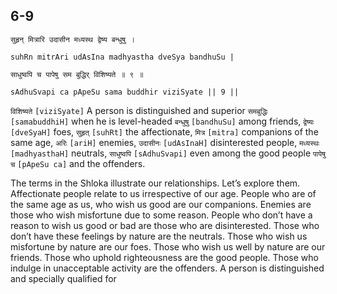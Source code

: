 ## 6-9


```shloka-sa
सुहृन् मित्रारि उदासीन मध्यस्थ द्वेष्य बन्धुषु ।
```
```shloka-sa-hk
suhRn mitrAri udAsIna madhyastha dveSya bandhuSu |
```
```shloka-sa
साधुष्वपि च पापेषु सम बुद्धिर् विशिष्यते ॥ ९ ॥
```
```shloka-sa-hk
sAdhuSvapi ca pApeSu sama buddhir viziSyate || 9 ||
```

`विशिष्यते` `[viziSyate]` A person is distinguished and superior `समबुद्धिः` `[samabuddhiH]` when he is level-headed `बन्धुषु` `[bandhuSu]` among friends, `द्वेष्यः` `[dveSyaH]` foes, `सुहृत्` `[suhRt]` the affectionate, `मित्र` `[mitra]` companions of the same age, `अरिः` `[ariH]` enemies, `उदासीनः` `[udAsInaH]` disinterested people, `मध्यस्थः` `[madhyasthaH]` neutrals, `साधुष्वपि` `[sAdhuSvapi]` even among the good people `पापेषु च` `[pApeSu ca]` and the offenders.

The terms in the Shloka illustrate our relationships. Let’s explore them.
Affectionate people relate to us irrespective of our age. People who are of the same age as us, who wish us good are our companions. Enemies are those who wish misfortune due to some reason. 
People who don’t have a reason to wish us good or bad are those who are disinterested. Those who don’t have these feelings by nature are the neutrals. 
Those who wish us misfortune by nature are our foes. Those who wish us well by nature are our friends. Those who uphold righteousness are the good people. Those who indulge in unacceptable activity are the offenders.
A person is distinguished and specially qualified for 

